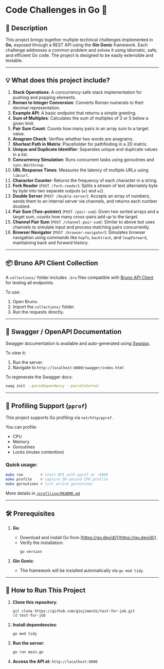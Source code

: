 # Code Challenges in Go 🚀

## 📖 Description
This project brings together multiple technical challenges implemented in **Go**, exposed through a REST API using the **Gin Gonic** framework. Each challenge addresses a common problem and solves it using idiomatic, safe, and efficient Go code. The project is designed to be easily extensible and testable.

---

## 💡 What does this project include?

1. **Stack Operations**: A concurrency-safe stack implementation for pushing and popping elements.
2. **Roman to Integer Conversion**: Converts Roman numerals to their decimal representation.
3. **Example API**: A basic endpoint that returns a simple greeting.
4. **Sum of Multiples**: Calculates the sum of multiples of 3 or 5 below a given limit.
5. **Pair Sum Count**: Counts how many pairs in an array sum to a target value.
6. **Anagram Check**: Verifies whether two words are anagrams.
7. **Shortest Path in Matrix**: Placeholder for pathfinding in a 2D matrix.
8. **Unique and Duplicate Identifier**: Separates unique and duplicate values in a list.
9. **Concurrency Simulation**: Runs concurrent tasks using goroutines and `sync.WaitGroup`.
10. **URL Response Times**: Measures the latency of multiple URLs using `libcurl`.
11. **Character Counter**: Returns the frequency of each character in a string.
12. **Fork Reader** (`POST /fork-reader`):
    Splits a stream of text alternately byte by byte into two separate outputs (`w1` and `w2`).
13. **Double Server** (`POST /double-server`):
    Accepts an array of numbers, sends them to an internal server via channels, and returns each number doubled.
14. **Pair Sum (Two-pointer)** (`POST /pair-sum`):
    Given two sorted arrays and a target sum, counts how many cross-pairs add up to the target.
15. **Channel Pair Sum** (`POST /channel-pair-sum`):
    Similar to above but uses channels to simulate input and process matching pairs concurrently.
16. **Browser Navigator** (`POST /browser-navigator`):
    Simulates browser navigation using commands like `hopTo`, `backtrack`, and `leapForward`, maintaining back and forward history.

---

## 📦 Bruno API Client Collection

A `collections/` folder includes `.bru` files compatible with [Bruno API Client](https://www.usebruno.com/) for testing all endpoints.

To use:
1. Open Bruno.
2. Import the `collections/` folder.
3. Run the requests directly.

---

## 🧾 Swagger / OpenAPI Documentation

Swagger documentation is available and auto-generated using [Swaggo](https://github.com/swaggo/swag).

To view it:
1. Run the server.
2. Navigate to `http://localhost:8080/swagger/index.html`

To regenerate the Swagger docs:
```bash
swag init --parseDependency --parseInternal
```

---

## 🔬 Profiling Support (`pprof`)

This project supports Go profiling via `net/http/pprof`.

You can profile:
- CPU
- Memory
- Goroutines
- Locks (mutex contention)

### Quick usage:
```bash
make run        # start API with pprof at :6060
make profile    # capture 30-second CPU profile
make goroutines # list active goroutines
```

More details in [`/profiling/README.md`](./profiling/README.md)

---

## 🛠️ Prerequisites

1. **Go**:
    - Download and install Go from [https://go.dev/dl/](https://go.dev/dl/).
    - Verify the installation:
      ```bash
      go version
      ```

2. **Gin Gonic**:
    - The framework will be installed automatically via `go mod tidy`.

---

## 🚀 How to Run This Project

1. **Clone this repository**:
   ```bash
   git clone https://github.com/giojimen3z/test-for-job.git
   cd test-for-job
   ```

2. **Install dependencies**:
   ```bash
   go mod tidy
   ```

3. **Run the server**:
   ```bash
   go run main.go
   ```

4. **Access the API at:** `http://localhost:8080`
